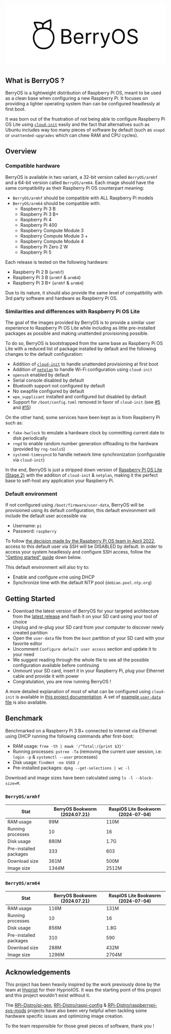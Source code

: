 # ![BerryOS](docs/assets/berryos-banner.png)

## What is BerryOS ?

BerryOS is a lightweight distribution of Raspberry Pi OS, meant to be used as a clean base when configuring a new Raspberry Pi. It focuses on providing a lighter operating system than can be configured headlessly at first boot.

It was born out of the frustration of not being able to configure Raspberry Pi OS Lite using [`cloud-init`](https://cloud-init.io/) easily and the fact that alternatives such as Ubuntu includes way too many pieces of software by default (such as `snapd` or `unattended-upgrades` which can chew RAM and CPU cycles).

## Overview

### Compatible hardware

BerryOS is available in two variant, a 32-bit version called `BerryOS/armhf` and a 64-bit version called `BerryOS/arm64`. Each image should have the same compatibility as their Raspberry Pi OS counterpart meaning:

- `BerryOS/armhf` should be compatible with ALL Raspberry Pi models
- `BerryOS/arm64` should be compatible with:
  - Raspberry Pi 3 B
  - Raspberry Pi 3 B+
  - Raspberry Pi 4
  - Raspberry Pi 400
  - Raspberry Compute Module 3
  - Raspberry Compute Module 3 +
  - Raspberry Compute Module 4
  - Raspberry Pi Zero 2 W
  - Raspberry Pi 5

Each release is tested on the following hardware:

- Raspberry Pi 2 B (`armhf`)
- Raspberry Pi 3 B (`armhf` & `arm64`)
- Raspberry Pi 3 B+ (`armhf` & `arm64`)

Due to its nature, it should also provide the same level of compatibility with 3rd party software and hardware as Raspberry Pi OS.

### Similarities and differences with Raspberry Pi OS Lite

The goal of the images provided by BerryOS is to provide a similar user experience to Raspberry Pi OS Lite while including as little pre-installed packages as possible and making unattended provisioning possible.

To do so, BerryOS is bootstrapped from the same base as Raspberry Pi OS Lite with a reduced list of package installed by default and the following changes to the default configuration:

- Addition of [`cloud-init`](https://cloud-init.io/) to handle unattended provisioning at first boot
- Addition of [`netplan`](https://netplan.io/) to handle Wi-Fi configuration using `cloud-init`
- `openssh` enabled by default
- Serial console disabled by default
- Bluetooth support not configured by default
- No swapfile configured by default
- `wpa_supplicant` installed and configured but disabled by default
- Support for `/boot/config.toml` removed in favor of `cloud-init` (see [#5](https://github.com/0rax/BerryOS/pull/5) and [#15](https://github.com/0rax/BerryOS/pull/15))

On the other hand, some services have been kept as is from Raspberry Pi such as:

- `fake-hwclock` to emulate a hardware clock by committing current date to disk periodically
- `rngd` to enable random number generation offloading to the hardware (provided by `rng-tools5`)
- `systemd-timesyncd` to handle network time synchronization (configurable via `cloud-init`)

In the end, BerryOS is just a stripped down version of [Raspberry Pi OS Lite (Stage 2)](https://github.com/RPi-Distro/pi-gen/blob/master/README.md#stage-anatomy) with the addition of `cloud-init` & `netplan`, making it the perfect base to self-host any application your Raspberry Pi.

### Default environment

If not configured using `/boot/firmware/user-data`, BerryOS will be provisioned using its default configuration, this default environment will include the default user accessible via:

- Username: `pi`
- Password: `raspberry`

To follow [the decision made by the Raspberry Pi OS team in April 2022](https://www.raspberrypi.com/news/raspberry-pi-bullseye-update-april-2022/), access to this default user via SSH will be DISABLED by default. In order to access your system headlessly and configure SSH access, follow the ["Getting started" guide](#getting-started) down below.

This default environment will also try to:

- Enable and configure `eth0` using DHCP
- Synchronize time with the default NTP pool (`debian.pool.ntp.org`)

## Getting Started

- Download the latest version of BerryOS for your targeted architecture from the [latest release](https://github.com/0rax/BerryOS/releases/latest) and flash it on your SD card using your tool of choice
- Unplug and re-plug your SD card from your computer to discover newly created partition
- Open the `user-data` file from the `boot` partition of your SD card with your favorite editor
- Uncomment `Configure default user access` section and update it to your need
- We suggest reading through the whole file to see all the possible configuration available before continuing
- Unmount your SD card, insert it in your Raspberry Pi, plug your Ethernet cable and provide it with power
- Congratulation, you are now running BerryOS !

A more detailed explanation of most of what can be configured using `cloud-init` is available in [this project documentation](https://berryos.wiki/docs/config/). A set of [example `user-data` file](https://berryos.wiki/docs/examples/) is also available.

## Benchmark

Benchmarked on a Raspberry Pi 3 B+ connected to internet via Ethernet using DHCP running the following commands after first-boot:

- RAM usage: `free -th | mawk '/^Total:/{print $3}'`
- Running processes: `pstree -Ta` (removing the current user session, i.e: `login -p` & `systemctl --user` processes)
- Disk usage: `findmnt -no USED /`
- Pre-installed packages: `dpkg --get-selections | wc -l`

Download and image sizes have been calculated using `ls -l --block-size=M`.

### `BerryOS/armhf`

| Stat                   | BerryOS Bookworm (2024.07.21) | RaspiOS Lite Bookworm (2024-07-04) |
| ---------------------- | ----------------------------- | ---------------------------------- |
| RAM usage              | 99M                           | 110M                               |
| Running processes      | 10                            | 16                                 |
| Disk usage             | 880M                          | 1.7G                               |
| Pre-installed packages | 333                           | 603                                |
| Download size          | 361M                          | 500M                               |
| Image size             | 1344M                         | 2512M                              |

### `BerryOS/arm64`

| Stat                   | BerryOS Bookworm (2024.07.21) | RaspiOS Lite Bookworm (2024-07-04) |
| ---------------------- | ----------------------------- | ---------------------------------- |
| RAM usage              | 116M                          | 131M                               |
| Running processes      | 10                            | 16                                 |
| Disk usage             | 856M                          | 1.8G                               |
| Pre-installed packages | 310                           | 590                                |
| Download size          | 288M                          | 432M                               |
| Image size             | 1296M                         | 2704M                              |

## Acknowledgements

This project has been heavily inspired by the work previously done by the team at [Hypriot](https://github.com/hypriot) for their HypriotOS. It was the starting point of this project and this project wouldn't exist without it.

The [RPi-Distro/pi-gen](https://github.com/RPi-Distro/pi-gen), [RPi-Distro/raspi-config](https://github.com/RPi-Distro/raspi-config) & [RPi-Distro/raspberrypi-sys-mods](https://github.com/RPi-Distro/raspberrypi-sys-mods/) projects have also been very helpful when tackling some hardware specific issues and optimizing image creation.

To the team responsible for those great pieces of software, thank you !
